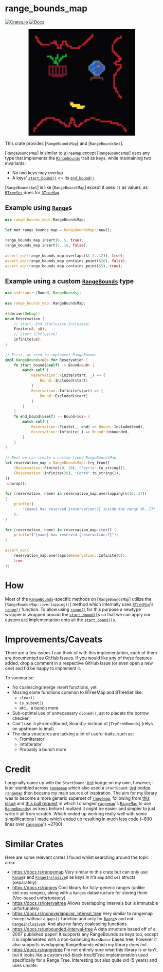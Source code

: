 # range_bounds_map

[![Crates.io](https://img.shields.io/crates/v/range_bounds_set)](https://crates.io/crates/range_bounds_set)
[![Docs](https://docs.rs/range_bounds_set/badge)](https://docs.rs/range_bounds_set)

<p align="center">
<img src="logo.svg" alt="range_bounds_map_logo" width="350">
</p>

This crate provides [`RangeBoundsMap`] and [`RangeBoundsSet`].

[`RangeBoundsMap`] is similar to [`BTreeMap`] except [`RangeBoundsMap`]
uses any type that implements the [`RangeBounds`] trait as keys, while
maintaining two invariants:

- No two keys may overlap
- A keys' [`start_bound()`] <= its [`end_bound()`]

[`RangeBoundsSet`] is like [`RangeBoundsMap`] except it
uses `()` as values, as [`BTreeSet`] does for [`BTreeMap`]

## Example using [`Range`]s

```rust
use range_bounds_map::RangeBoundsMap;

let mut range_bounds_map = RangeBoundsMap::new();

range_bounds_map.insert(0..5, true);
range_bounds_map.insert(5..10, false);

assert_eq!(range_bounds_map.overlaps(&(-2..12)), true);
assert_eq!(range_bounds_map.contains_point(&20), false);
assert_eq!(range_bounds_map.contains_point(&5), true);
```

## Example using a custom [`RangeBounds`] type

```rust
use std::ops::{Bound, RangeBounds};

use range_bounds_map::RangeBoundsMap;

#[derive(Debug)]
enum Reservation {
	// Start, End (Inclusive-Inclusive)
	Finite(u8, u8),
	// Start (Exclusive)
	Infinite(u8),
}

// First, we need to implement RangeBounds
impl RangeBounds<u8> for Reservation {
	fn start_bound(&self) -> Bound<&u8> {
		match self {
			Reservation::Finite(start, _) => {
				Bound::Included(start)
			}
			Reservation::Infinite(start) => {
				Bound::Excluded(start)
			}
		}
	}
	fn end_bound(&self) -> Bound<&u8> {
		match self {
			Reservation::Finite(_, end) => Bound::Included(end),
			Reservation::Infinite(_) => Bound::Unbounded,
		}
	}
}

// Next we can create a custom typed RangeBoundsMap
let reservation_map = RangeBoundsMap::try_from([
	(Reservation::Finite(10, 20), "Ferris".to_string()),
	(Reservation::Infinite(20), "Corro".to_string()),
])
.unwrap();

for (reservation, name) in reservation_map.overlapping(&(16..17))
{
	println!(
		"{name} has reserved {reservation:?} inside the range 16..17"
	);
}

for (reservation, name) in reservation_map.iter() {
	println!("{name} has reserved {reservation:?}");
}

assert_eq!(
	reservation_map.overlaps(&Reservation::Infinite(0)),
	true
);
```

# How

Most of the [`RangeBounds`]-specific methods on [`RangeBoundsMap`]
utilize the [`RangeBoundsMap::overlapping()`] method which
internally uses [`BTreeMap`]'s [`range()`] function. To allow
using [`range()`] for this purpose a newtype wrapper is wrapped
around the [`start_bound()`]s so that we can apply our custom [`Ord`]
implementation onto all the [`start_bound()`]s.

# Improvements/Caveats

There are a few issues I can think of with this implementation,
each of them are documented as GitHub Issues. If you would like
any of these features added, drop a comment in a respective GitHub
Issue (or even open a new one) and I'd be happy to implement it.

To summarise:

- No coalescing/merge insert functions, yet
- Missing some functions common to BTreeMap and BTreeSet like:
  - `clear()`
  - `is_subset()`
  - etc... a bunch more
- Sub-optimal use of unnecessary `cloned()` just to placate the borrow checker
- Can't use TryFrom<(Bound, Bound)> instead of [`TryFromBounds`] (relys on
  upstream to impl)
- The data structures are lacking a lot of useful traits, such as:
  - FromIterator
  - IntoIterator
  - Probably a bunch more

# Credit

I originally came up with the `StartBound`: [`Ord`] bodge on my
own, however, I later stumbled across [`rangemap`] which also used
a `StartBound`: [`Ord`] bodge. [`rangemap`] then became my main
source of inspiration. The aim for my library was to become a more
generic superset of [`rangemap`], following from
[this issue](https://github.com/jeffparsons/rangemap/issues/56) and
[this pull request](https://github.com/jeffparsons/rangemap/pull/57)
in which I changed [`rangemap`]'s [`RangeMap`] to use
[`RangeBounds`]s as keys before I realized it might be easier and
simpler to just write it all from scratch. Which ended up working
really well with some simplifications I made which ended up
resulting in much less code (~600 lines over [`rangemap`]'s ~2700)

# Similar Crates

Here are some relevant crates I found whilst searching around the
topic area:

- <https://docs.rs/rangemap>
  Very similar to this crate but can only use [`Range`]s and
  [`RangeInclusive`]s as keys in it's `map` and `set` structs (separately).
- <https://docs.rs/ranges>
  Cool library for fully-generic ranges (unlike std::ops ranges), along
  with a `Ranges` datastructure for storing them (Vec-based
  unfortunately)
- <https://docs.rs/intervaltree>
  Allows overlapping intervals but is immutable unfortunately
- <https://docs.rs/nonoverlapping_interval_tree>
  Very similar to rangemap except without a `gaps()` function and only
  for [`Range`]s and not [`RangeInclusive`]s. And also no fancy coalescing
  functions.
- <https://docs.rs/unbounded-interval-tree>
  A data structure based off of a 2007 published paper! It supports any
  RangeBounds as keys too, except it is implemented with a non-balancing
  `Box<Node>` based tree, however it also supports overlapping
  RangeBounds which my library does not.
- <https://docs.rs/rangetree>
  I'm not entirely sure what this library is or isn't, but it looks like
  a custom red-black tree/BTree implementation used specifically for a
  Range Tree. Interesting but also quite old (5 years) and uses
  unsafe.

[`btreemap`]: https://doc.rust-lang.org/std/collections/struct.BTreeMap.html
[`btreeset`]: https://doc.rust-lang.org/std/collections/struct.BTreeSet.html
[`rangebounds`]: https://doc.rust-lang.org/std/ops/trait.RangeBounds.html
[`start_bound()`]: https://doc.rust-lang.org/std/ops/trait.RangeBounds.html#tymethod.start_bound
[`end_bound()`]: https://doc.rust-lang.org/std/ops/trait.RangeBounds.html#tymethod.end_bound
[`range`]: https://doc.rust-lang.org/std/ops/struct.Range.html
[`range()`]: https://doc.rust-lang.org/std/collections/struct.BTreeMap.html#method.range
[`rangemap`]: https://docs.rs/rangemap/latest/rangemap/
[`rangeinclusivemap`]: https://docs.rs/rangemap/latest/rangemap/inclusive_map/struct.RangeInclusiveMap.html#
[`rangeinclusive`]: https://doc.rust-lang.org/std/ops/struct.RangeInclusive.html
[`ord`]: https://doc.rust-lang.org/std/cmp/trait.Ord.html
